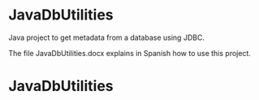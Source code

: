 # JavaDbUtilities
Java project to get metadata from a database using JDBC.

The file JavaDbUtilities.docx explains in Spanish how to use this project.


# JavaDbUtilities
